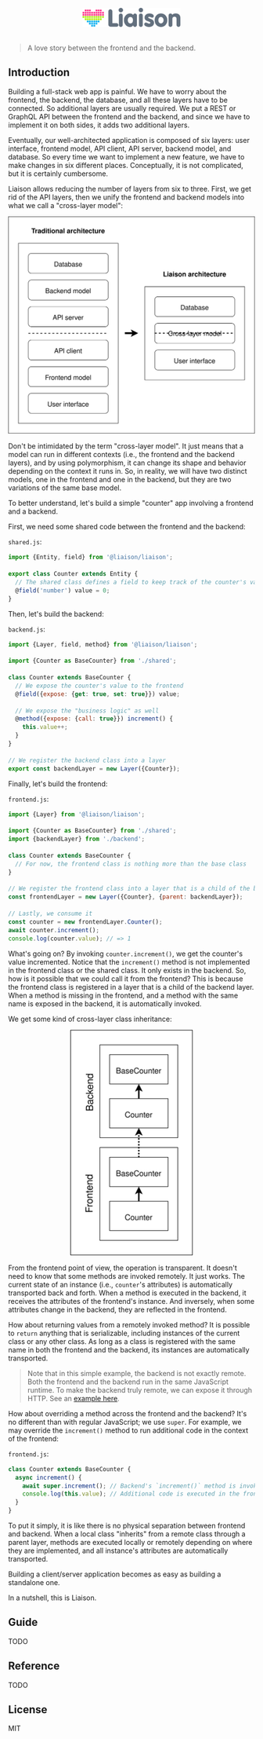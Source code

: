 <p align="center">
	<img src="assets/liaison-logo-v2.svg" width="200" alt="Liaison">
	<br>
	<br>
</p>

> A love story between the frontend and the backend.

## Introduction

Building a full-stack web app is painful. We have to worry about the frontend, the backend, the database, and all these layers have to be connected. So additional layers are usually required. We put a REST or GraphQL API between the frontend and the backend, and since we have to implement it on both sides, it adds two additional layers.

Eventually, our well-architected application is composed of six layers: user interface, frontend model, API client, API server, backend model, and database. So every time we want to implement a new feature, we have to make changes in six different places. Conceptually, it is not complicated, but it is certainly cumbersome.

Liaison allows reducing the number of layers from six to three. First, we get rid of the API layers, then we unify the frontend and backend models into what we call a "cross-layer model":

<p align="center">
	<img src="assets/traditional-vs-liaison-architecture.svg" width="600" alt="Traditional vs liaison architecture">
</p>

Don't be intimidated by the term "cross-layer model". It just means that a model can run in different contexts (i.e., the frontend and the backend layers), and by using polymorphism, it can change its shape and behavior depending on the context it runs in. So, in reality, we will have two distinct models, one in the frontend and one in the backend, but they are two variations of the same base model.

To better understand, let's build a simple "counter" app involving a frontend and a backend.

First, we need some shared code between the frontend and the backend:

`shared.js`:

```js
import {Entity, field} from '@liaison/liaison';

export class Counter extends Entity {
  // The shared class defines a field to keep track of the counter's value
  @field('number') value = 0;
}
```

Then, let's build the backend:

`backend.js`:

```js
import {Layer, field, method} from '@liaison/liaison';

import {Counter as BaseCounter} from './shared';

class Counter extends BaseCounter {
  // We expose the counter's value to the frontend
  @field({expose: {get: true, set: true}}) value;

  // We expose the "business logic" as well
  @method({expose: {call: true}}) increment() {
    this.value++;
  }
}

// We register the backend class into a layer
export const backendLayer = new Layer({Counter});
```

Finally, let's build the frontend:

`frontend.js`:

```js
import {Layer} from '@liaison/liaison';

import {Counter as BaseCounter} from './shared';
import {backendLayer} from './backend';

class Counter extends BaseCounter {
  // For now, the frontend class is nothing more than the base class
}

// We register the frontend class into a layer that is a child of the backend
const frontendLayer = new Layer({Counter}, {parent: backendLayer});

// Lastly, we consume it
const counter = new frontendLayer.Counter();
await counter.increment();
console.log(counter.value); // => 1
```

What's going on? By invoking `counter.increment()`, we get the counter's value incremented. Notice that the `increment()` method is not implemented in the frontend class or the shared class. It only exists in the backend. So, how is it possible that we could call it from the frontend? This is because the frontend class is registered in a layer that is a child of the backend layer. When a method is missing in the frontend, and a method with the same name is exposed in the backend, it is automatically invoked.

We get some kind of cross-layer class inheritance:

<p align="center">
	<img src="assets/cross-layer-class-inheritance.svg" width="250" alt="Cross-layer class inheritance">
</p>

From the frontend point of view, the operation is transparent. It doesn't need to know that some methods are invoked remotely. It just works. The current state of an instance (i.e., `counter`'s attributes) is automatically transported back and forth. When a method is executed in the backend, it receives the attributes of the frontend's instance. And inversely, when some attributes change in the backend, they are reflected in the frontend.

How about returning values from a remotely invoked method? It is possible to `return` anything that is serializable, including instances of the current class or any other class. As long as a class is registered with the same name in both the frontend and the backend, its instances are automatically transported.

> Note that in this simple example, the backend is not exactly remote. Both the frontend and the backend run in the same JavaScript runtime. To make the backend truly remote, we can expose it through HTTP. See an [example here](examples/counter-via-http).

How about overriding a method across the frontend and the backend? It's no different than with regular JavaScript; we use `super`. For example, we may override the `increment()` method to run additional code in the context of the frontend:

`frontend.js`:

```js
class Counter extends BaseCounter {
  async increment() {
    await super.increment(); // Backend's `increment()` method is invoked
    console.log(this.value); // Additional code is executed in the frontend
  }
}
```

To put it simply, it is like there is no physical separation between frontend and backend. When a local class "inherits" from a remote class through a parent layer, methods are executed locally or remotely depending on where they are implemented, and all instance's attributes are automatically transported.

Building a client/server application becomes as easy as building a standalone one.

In a nutshell, this is Liaison.

## Guide

TODO

## Reference

TODO

## License

MIT
